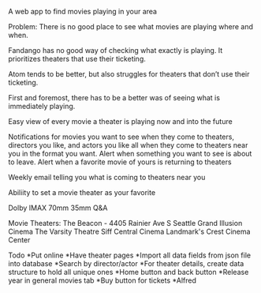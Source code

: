 A web app to find movies playing in your area

Problem: There is no good place to see what movies are playing where and when. 

Fandango has no good way of checking what exactly is playing. It prioritizes theaters that use their ticketing. 

Atom tends to be better, but also struggles for theaters that don’t use their ticketing.



First and foremost, there has to be a better was of seeing what is immediately playing. 


Easy view of every movie a theater is playing now and into the future



Notifications for movies you want to see when they come to theaters, directors you like, and actors you like all when they come to theaters near you in the format you want. Alert when something you want to see is about to leave. Alert when a favorite movie of yours is returning to theaters

Weekly email telling you what is coming to theaters near you

Abiliity to set a movie theater as your favorite


Dolby
IMAX
70mm
35mm
Q&A


Movie Theaters:
The Beacon - 4405 Rainier Ave S Seattle
Grand Illusion Cinema 
The Varsity Theatre
Siff
Central Cinema 
Landmark's Crest Cinema Center


Todo
*Put online
*Have theater pages
*Import all data fields from json file into database
	*Search by director/actor
*For theater details, create data structure to hold all unique ones 
*Home button and back button
*Release year in general movies tab
*Buy button for tickets
*Alfred